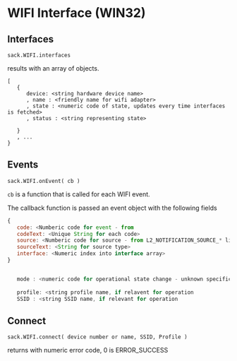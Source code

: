 


# WIFI Interface (WIN32)


## Interfaces

`sack.WIFI.interfaces`

results with an array of objects.

```
[
   {
      device: <string hardware device name>
      , name : <friendly name for wifi adapter>
      , state : <numeric code of state, updates every time interfaces is fetched>
      , status : <string representing state>

   }
   , ...
}
```

## Events

`sack.WIFI.onEvent( cb )`

`cb` is a function that is called for each WIFI event.

The callback function is passed an event object with the following fields

``` js
{
   code: <Numberic code for event - from 
   codeText: <Unique String for each code>
   source: <Numberic code for source - from L2_NOTIFICATION_SOURCE_* list>
   sourceText: <String for source type>
   interface: <Numeric index into interface array>
}
```
   
``` js

   mode : <numeric code for operational state change - unknown specification>
   
   profile: <string profile name, if relavent for operation
   SSID : <string SSID name, if relevant for operation
```

   


## Connect 

`sack.WIFI.connect( device number or name, SSID, Profile )`

returns with numeric error code, 0 is ERROR_SUCCESS

